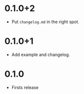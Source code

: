 # 0.1.0+2

- Put `changelog.md` in the right spot.

# 0.1.0+1

- Add example and changelog.

# 0.1.0

- Firsts release
